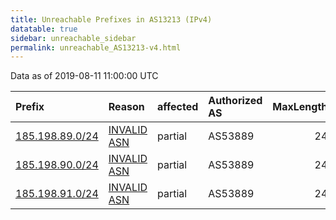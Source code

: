 ```yaml
---
title: Unreachable Prefixes in AS13213 (IPv4)
datatable: true
sidebar: unreachable_sidebar
permalink: unreachable_AS13213-v4.html
---
```


Data as of 2019-08-11 11:00:00 UTC


<div class="datatable-begin"></div>

| Prefix                                                   | Reason                                                                                                 | affected   | Authorized AS   |   MaxLength | Anchor                                         |   unreachable /24s |
|:---------------------------------------------------------|:-------------------------------------------------------------------------------------------------------|:-----------|:----------------|------------:|:-----------------------------------------------|-------------------:|
| [185.198.89.0/24](https://stat.ripe.net/185.198.89.0/24) | [INVALID ASN](https://rpki-validator.ripe.net/announcement-preview?asn=AS13213&prefix=185.198.89.0/24) | partial    | AS53889         |          24 | [RIPE](unreachable_RIPE_NCC_RPKI_Root-v4.html) |                  1 |
| [185.198.90.0/24](https://stat.ripe.net/185.198.90.0/24) | [INVALID ASN](https://rpki-validator.ripe.net/announcement-preview?asn=AS13213&prefix=185.198.90.0/24) | partial    | AS53889         |          24 | [RIPE](unreachable_RIPE_NCC_RPKI_Root-v4.html) |                  1 |
| [185.198.91.0/24](https://stat.ripe.net/185.198.91.0/24) | [INVALID ASN](https://rpki-validator.ripe.net/announcement-preview?asn=AS13213&prefix=185.198.91.0/24) | partial    | AS53889         |          24 | [RIPE](unreachable_RIPE_NCC_RPKI_Root-v4.html) |                  1 |

<div class="datatable-end"></div>